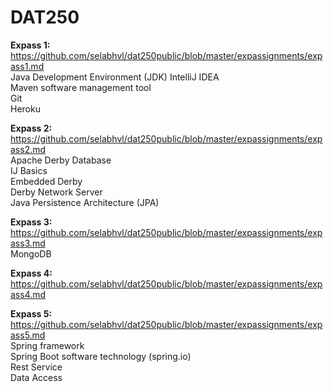 # DAT250
**Expass 1:**  
https://github.com/selabhvl/dat250public/blob/master/expassignments/expass1.md  
Java Development Environment (JDK) 
IntelliJ IDEA  
Maven software management tool  
Git  
Heroku 

**Expass 2:**  
https://github.com/selabhvl/dat250public/blob/master/expassignments/expass2.md  
Apache Derby Database  
IJ Basics  
Embedded Derby  
Derby Network Server  
Java Persistence Architecture (JPA)  

**Expass 3:**  
https://github.com/selabhvl/dat250public/blob/master/expassignments/expass3.md  
MongoDB  

**Expass 4:**  
https://github.com/selabhvl/dat250public/blob/master/expassignments/expass4.md  
 


**Expass 5:**  
https://github.com/selabhvl/dat250public/blob/master/expassignments/expass5.md  
Spring framework  
Spring Boot software technology (spring.io)  
Rest Service  
Data Access  
